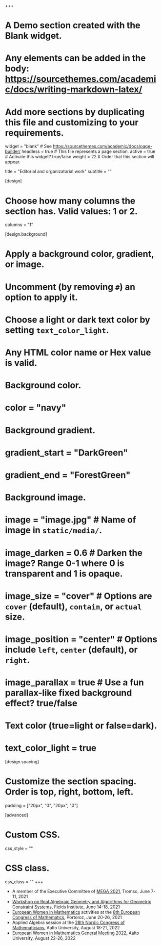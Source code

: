 +++
# A Demo section created with the Blank widget.
# Any elements can be added in the body: https://sourcethemes.com/academic/docs/writing-markdown-latex/
# Add more sections by duplicating this file and customizing to your requirements.

widget = "blank"  # See https://sourcethemes.com/academic/docs/page-builder/
headless = true  # This file represents a page section.
active = true  # Activate this widget? true/false
weight = 22  # Order that this section will appear.

title = "Editorial and organizatorial work"
subtitle = ""

[design]
  # Choose how many columns the section has. Valid values: 1 or 2.
  columns = "1"

[design.background]
  # Apply a background color, gradient, or image.
  #   Uncomment (by removing `#`) an option to apply it.
  #   Choose a light or dark text color by setting `text_color_light`.
  #   Any HTML color name or Hex value is valid.

  # Background color.
  # color = "navy"
  
  # Background gradient.
  # gradient_start = "DarkGreen"
  # gradient_end = "ForestGreen"
  
  # Background image.
  # image = "image.jpg"  # Name of image in `static/media/`.
  # image_darken = 0.6  # Darken the image? Range 0-1 where 0 is transparent and 1 is opaque.
  # image_size = "cover"  #  Options are `cover` (default), `contain`, or `actual` size.
  # image_position = "center"  # Options include `left`, `center` (default), or `right`.
  # image_parallax = true  # Use a fun parallax-like fixed background effect? true/false
  
  # Text color (true=light or false=dark).
  # text_color_light = true

[design.spacing]
  # Customize the section spacing. Order is top, right, bottom, left.
  padding = ["20px", "0", "20px", "0"]

[advanced]
 # Custom CSS. 
 css_style = ""
 
 # CSS class.
 css_class = ""
+++

- A member of the Executive Committee of [MEGA 2021](https://puremath.no/mega2021/), Tromso, June 7-11, 2021
- [Workshop on Real Algebraic Geometry and Algorithms for Geometric Constraint Systems](http://www.fields.utoronto.ca/activities/20-21/constraint-algorithms), Fields Institute, June 14-18, 2021
- [European Women in Mathematics](https://www.europeanwomeninmaths.org) activities at the [8th European Congress of Mathematics](https://www.8ecm.si), Portoroz, June 20-26, 2021
- Applied Algebra session at the [28th Nordic Congress of Mathematicians](https://ncm28.math.aalto.fi), Aalto University, August 18-21, 2022
- [European Women in Mathematics General Meeting 2022](https://www.europeanwomeninmaths.org/activities/all-our-activities/gm2022/), Aalto University, August 22-26, 2022

